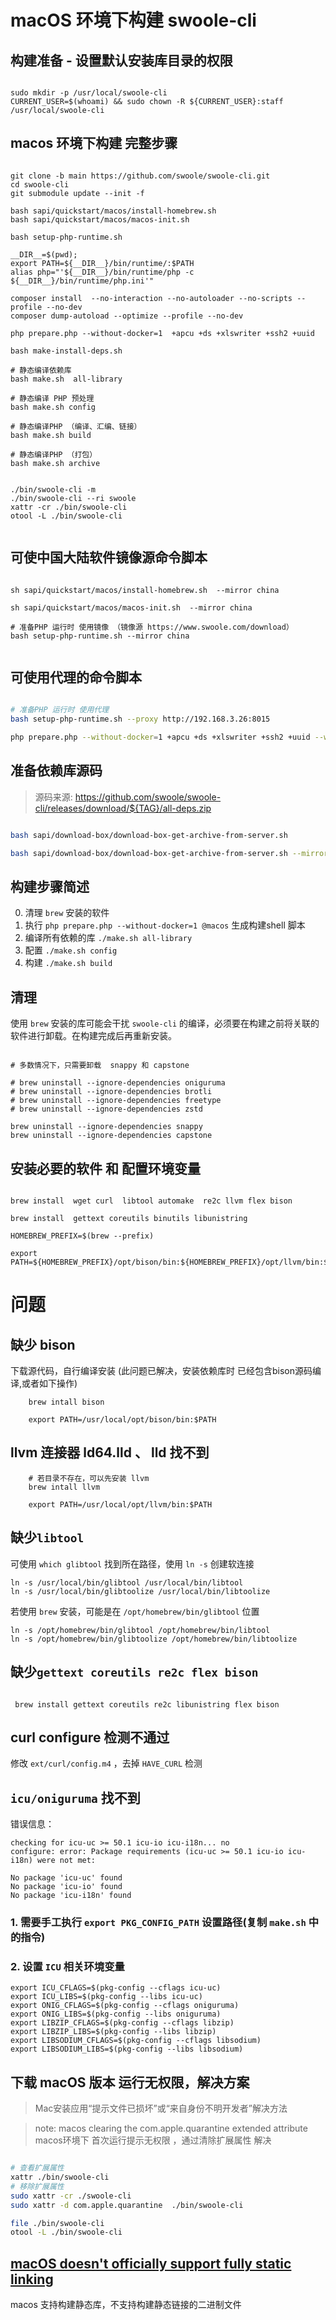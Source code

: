 # macOS 环境下构建 swoole-cli

## 构建准备 - 设置默认安装库目录的权限

```shell

sudo mkdir -p /usr/local/swoole-cli
CURRENT_USER=$(whoami) && sudo chown -R ${CURRENT_USER}:staff /usr/local/swoole-cli

```

## macos 环境下构建 完整步骤

```shell

git clone -b main https://github.com/swoole/swoole-cli.git
cd swoole-cli
git submodule update --init -f

bash sapi/quickstart/macos/install-homebrew.sh
bash sapi/quickstart/macos/macos-init.sh

bash setup-php-runtime.sh

__DIR__=$(pwd);
export PATH=${__DIR__}/bin/runtime/:$PATH
alias php="'${__DIR__}/bin/runtime/php -c ${__DIR__}/bin/runtime/php.ini'"

composer install  --no-interaction --no-autoloader --no-scripts --profile --no-dev
composer dump-autoload --optimize --profile --no-dev

php prepare.php --without-docker=1  +apcu +ds +xlswriter +ssh2 +uuid

bash make-install-deps.sh

# 静态编译依赖库
bash make.sh  all-library

# 静态编译 PHP 预处理
bash make.sh config

# 静态编译PHP （编译、汇编、链接）
bash make.sh build

# 静态编译PHP （打包）
bash make.sh archive


./bin/swoole-cli -m
./bin/swoole-cli --ri swoole
xattr -cr ./bin/swoole-cli
otool -L ./bin/swoole-cli


```

## 可使中国大陆软件镜像源命令脚本

```shell

sh sapi/quickstart/macos/install-homebrew.sh  --mirror china

sh sapi/quickstart/macos/macos-init.sh  --mirror china

# 准备PHP 运行时 使用镜像 （镜像源 https://www.swoole.com/download）
bash setup-php-runtime.sh --mirror china


```

## 可使用代理的命令脚本

```bash

# 准备PHP 运行时 使用代理
bash setup-php-runtime.sh --proxy http://192.168.3.26:8015

php prepare.php --without-docker=1 +apcu +ds +xlswriter +ssh2 +uuid --with-http-proxy=socks5h://127.0.0.1:2000

```

## 准备依赖库源码

> 源码来源: https://github.com/swoole/swoole-cli/releases/download/${TAG}/all-deps.zip

```bash

bash sapi/download-box/download-box-get-archive-from-server.sh

bash sapi/download-box/download-box-get-archive-from-server.sh --mirror china

```

## 构建步骤简述

0. 清理 `brew` 安装的软件
1. 执行 `php prepare.php --without-docker=1 @macos` 生成构建shell 脚本
2. 编译所有依赖的库 `./make.sh all-library`
3. 配置 `./make.sh config`
4. 构建 `./make.sh build`

## 清理

使用 `brew` 安装的库可能会干扰 `swoole-cli` 的编译，必须要在构建之前将关联的软件进行卸载。在构建完成后再重新安装。

```shell

# 多数情况下，只需要卸载  snappy 和 capstone

# brew uninstall --ignore-dependencies oniguruma
# brew uninstall --ignore-dependencies brotli
# brew uninstall --ignore-dependencies freetype
# brew uninstall --ignore-dependencies zstd

brew uninstall --ignore-dependencies snappy
brew uninstall --ignore-dependencies capstone

```

## 安装必要的软件 和 配置环境变量

```shell

brew install  wget curl  libtool automake  re2c llvm flex bison

brew install  gettext coreutils binutils libunistring

HOMEBREW_PREFIX=$(brew --prefix)

export PATH=${HOMEBREW_PREFIX}/opt/bison/bin:${HOMEBREW_PREFIX}/opt/llvm/bin:$PATH

```

# 问题

## 缺少 bison

下载源代码，自行编译安装
(此问题已解决，安装依赖库时 已经包含bison源码编译,或者如下操作)

```shell
    brew intall bison

    export PATH=/usr/local/opt/bison/bin:$PATH

```

## llvm 连接器 ld64.lld 、 lld 找不到

```shell
    # 若目录不存在，可以先安装 llvm
    brew intall llvm

    export PATH=/usr/local/opt/llvm/bin:$PATH

```

## 缺少`libtool`

可使用 `which glibtool` 找到所在路径，使用 `ln -s` 创建软连接

```shell
ln -s /usr/local/bin/glibtool /usr/local/bin/libtool
ln -s /usr/local/bin/glibtoolize /usr/local/bin/libtoolize
```

若使用 `brew` 安装，可能是在 `/opt/homebrew/bin/glibtool` 位置

```shell
ln -s /opt/homebrew/bin/glibtool /opt/homebrew/bin/libtool
ln -s /opt/homebrew/bin/glibtoolize /opt/homebrew/bin/libtoolize
```

## 缺少`gettext coreutils re2c flex bison`

```shell

 brew install gettext coreutils re2c libunistring flex bison

```

## curl configure 检测不通过

修改 `ext/curl/config.m4` ，去掉 `HAVE_CURL` 检测

## `icu/oniguruma` 找不到

错误信息：

```
checking for icu-uc >= 50.1 icu-io icu-i18n... no
configure: error: Package requirements (icu-uc >= 50.1 icu-io icu-i18n) were not met:

No package 'icu-uc' found
No package 'icu-io' found
No package 'icu-i18n' found
```

### 1. 需要手工执行 `export PKG_CONFIG_PATH` 设置路径(复制 `make.sh` 中的指令)

### 2. 设置 `ICU` 相关环境变量

```shell
export ICU_CFLAGS=$(pkg-config --cflags icu-uc)
export ICU_LIBS=$(pkg-config --libs icu-uc)
export ONIG_CFLAGS=$(pkg-config --cflags oniguruma)
export ONIG_LIBS=$(pkg-config --libs oniguruma)
export LIBZIP_CFLAGS=$(pkg-config --cflags libzip)
export LIBZIP_LIBS=$(pkg-config --libs libzip)
export LIBSODIUM_CFLAGS=$(pkg-config --cflags libsodium)
export LIBSODIUM_LIBS=$(pkg-config --libs libsodium)
```

## 下载 macOS 版本 运行无权限，解决方案

> Mac安装应用“提示文件已损坏”或“来自身份不明开发者”解决方法

> note: macos clearing the com.apple.quarantine extended attribute
> macos环境下 首次运行提示无权限 ，通过清除扩展属性 解决

```bash

# 查看扩展属性
xattr ./bin/swoole-cli
# 移除扩展属性
sudo xattr -cr ./swoole-cli
sudo xattr -d com.apple.quarantine  ./bin/swoole-cli

file ./bin/swoole-cli
otool -L ./bin/swoole-cli

```

## [macOS doesn't officially support fully static linking ](https://developer.apple.com/library/archive/qa/qa1118/_index.html)

macos 支持构建静态库，不支持构建静态链接的二进制文件
